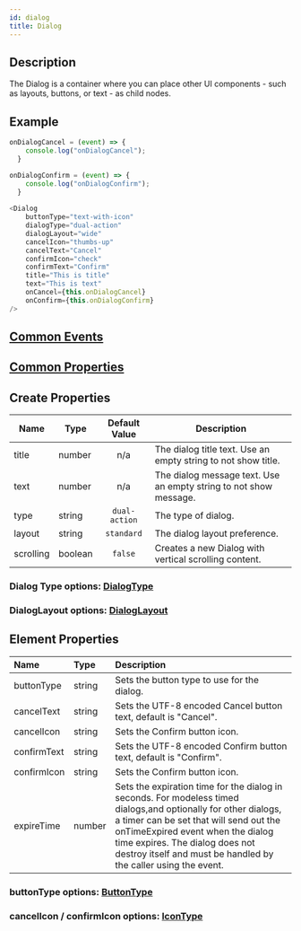 ```yaml
---
id: dialog
title: Dialog
---
```

## Description
The Dialog is a container where you can place other UI components - such as layouts, buttons, or text - as child nodes.

## Example

```javascript
onDialogCancel = (event) => {
    console.log("onDialogCancel");
  }

onDialogConfirm = (event) => {
    console.log("onDialogConfirm");
  }
  
<Dialog
    buttonType="text-with-icon"
    dialogType="dual-action"
    dialogLayout="wide"
    cancelIcon="thumbs-up"
    cancelText="Cancel"
    confirmIcon="check"
    confirmText="Confirm"
    title="This is title"
    text="This is text"
    onCancel={this.onDialogCancel}
    onConfirm={this.onDialogConfirm}
/>
```

## [Common Events](../types/Events.md)

## [Common Properties](../types/Properties.md)

## Create Properties

| Name   | Type   | Default Value | Description                                                       |
| ------ | ------ | :-----------: | ----------------------------------------------------------------- |
| title  | number |      n/a      | The dialog title text. Use an empty string to not show title.     |
| text   | number |      n/a      | The dialog message text. Use an empty string to not show message. |
| type   | string | `dual-action` | The type of dialog.                                               |
| layout | string |  `standard`   | The dialog layout preference.                                     |
| scrolling | boolean | `false`   | Creates a new Dialog with vertical scrolling content.           |

### Dialog Type options: [DialogType](../types/DialogType.md)

### DialogLayout options: [DialogLayout](../types/DialogLayout.md)

## Element Properties

| Name        | Type   | Description                                                                                                                                                                                                                                                                                        |
| :---------- | :----- | :------------------------------------------------------------------------------------------------------------------------------------------------------------------------------------------------------------------------------------------------------------------------------------------------- |
| buttonType  | string | Sets the button type to use for the dialog.                                                                                                                                                                                                                                                        |
| cancelText  | string | Sets the UTF-8 encoded Cancel button text, default is "Cancel".                                                                                                                                                                                                                                    |
| cancelIcon  | string | Sets the Confirm button icon.                                                                                                                                                                                                                                                                      |
| confirmText | string | Sets the UTF-8 encoded Confirm button text, default is "Confirm".                                                                                                                                                                                                                                  |
| confirmIcon | string | Sets the Confirm button icon.                                                                                                                                                                                                                                                                      |
| expireTime  | number | Sets the expiration time for the dialog in seconds. For modeless timed dialogs,and optionally for other dialogs, a timer can be set that will send out the onTimeExpired event when the dialog time expires. The dialog does not destroy itself and must be handled by the caller using the event. |

### buttonType options: [ButtonType](../types/ButtonType.md)

### cancelIcon / confirmIcon options: [IconType](../types/IconType.md)
